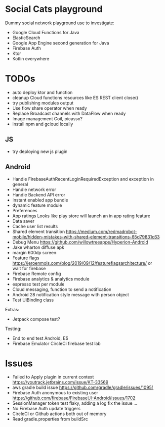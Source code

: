 # Social Cats playground 

Dummy social network playground use to investigate:
- Google Cloud Functions for Java
- ElasticSearch 
- Google App Engine second generation for Java
- Firebase Auth
- Ktor
- Kotlin everywhere

# TODOs
- auto deploy ktor and function
- cleanup Cloud functions resources like ES REST client close()
- try publishing modules output
- Use flow share operator when ready
- Replace Broadcast channels with DataFlow when ready
- Image management Coil, picasso?
- install npm and gcloud locally

## JS
- try deploying new js plugin

## Android
- Handle FirebaseAuthRecentLoginRequiredException and exception in general
- Handle network error
- Handle Backend API error
- Instant enabled app bundle
- dynamic feature module
- Preferences
- App ratings Looks like play store will launch an in app rating feature
- Data saver
- Cache user list results
- Shared element transition https://medium.com/redmadrobot-mobile/hidden-mistakes-with-shared-element-transitions-65d79831c63
- Debug Menu https://github.com/willowtreeapps/Hyperion-Android
- Jake wharton diffuse apk
- margin 600dp screen
- Feature flags https://jeroenmols.com/blog/2019/09/12/featureflagsarchitecture/ or wait for firebase
- Firebase Remote config 
- Firebase analytics & analytics module
- espresso test per module
- Cloud messaging, function to send a notification
- Android 28 notification style message with person object
- Test UiBinding class

Extras:
- Jetpack compose test?

Testing:
- End to end test Android, ES
- Firebase Emulator CircleCi firebase test lab


# Issues
- Failed to Apply plugin in current context https://youtrack.jetbrains.com/issue/KT-33569
- aws gradle build issue https://github.com/gradle/gradle/issues/10951
- Firebase Auth anonymous to existing user https://github.com/firebase/FirebaseUI-Android/issues/1702
- SessionManager token test flaky, adding a log fix the issue ...
- No Firebase Auth update triggers
- CircleCI or Github actions both out of memory
- Read gradle.properties from buildSrc